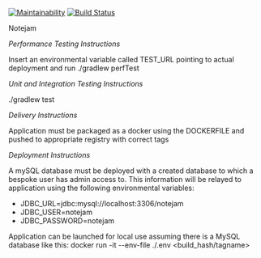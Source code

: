 [![Maintainability](https://api.codeclimate.com/v1/badges/e1937d4dcf1cfc2f07d1/maintainability)](https://codeclimate.com/github/danielyinanc/notejam-spring-gradle/maintainability)
[![Build Status](https://travis-ci.org/danielyinanc/notejam-spring-gradle.svg?branch=master)](https://travis-ci.org/danielyinanc/notejam-spring-gradle)

Notejam

*Performance Testing Instructions*

Insert an environmental variable called TEST_URL pointing to actual deployment and run ./gradlew perfTest

*Unit and Integration Testing Instructions*

./gradlew test

*Delivery Instructions*

Application must be packaged as a docker using the DOCKERFILE and pushed to appropriate registry with correct tags
 

*Deployment Instructions*

A mySQL database must be deployed with a created database to which a bespoke user has admin access to. This information will be relayed to application
using the following environmental variables:
- JDBC_URL=jdbc:mysql://localhost:3306/notejam
- JDBC_USER=notejam
- JDBC_PASSWORD=notejam

Application can be launched for local use assuming there is a MySQL database like this:
docker run -it --env-file ./.env <build_hash/tagname>



